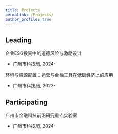 ```yaml
---
title: Projects
permalink: /Projects/
author_profile: true
---
```


## Leading
企业ESG投资中的道德风险与激励设计
- 广州市科技局, 2024-

环境与资源配置：运营与金融工具在低碳经济上的应用
- 广州市科技局, 2023-

## Participating 
广州市金融科技前沿研究重点实验室
- 广州市科技局, 2024-
